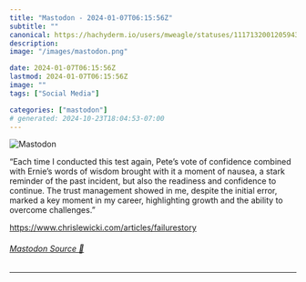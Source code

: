 ```yaml
---
title: "Mastodon - 2024-01-07T06:15:56Z"
subtitle: ""
canonical: https://hachyderm.io/users/mweagle/statuses/111713200120594380
description:
image: "/images/mastodon.png"

date: 2024-01-07T06:15:56Z
lastmod: 2024-01-07T06:15:56Z
image: ""
tags: ["Social Media"]

categories: ["mastodon"]
# generated: 2024-10-23T18:04:53-07:00
---
```

![Mastodon](/images/mastodon.png)

<p>“Each time I conducted this test again, Pete’s vote of confidence combined with Ernie’s words of wisdom brought with it a moment of nausea, a stark reminder of the past incident, but also the readiness and confidence to continue. The trust management showed in me, despite the initial error, marked a key moment in my career, highlighting growth and the ability to overcome challenges.”</p><p><a href="https://www.chrislewicki.com/articles/failurestory" target="_blank" rel="nofollow noopener noreferrer" translate="no"><span class="invisible">https://www.</span><span class="ellipsis">chrislewicki.com/articles/fail</span><span class="invisible">urestory</span></a></p>


###### [Mastodon Source 🐘](https://hachyderm.io/@mweagle/111713200120594380)

___
